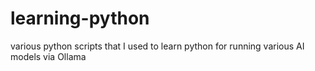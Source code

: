 # learning-python
various python scripts that I used to learn python for running various AI models via Ollama